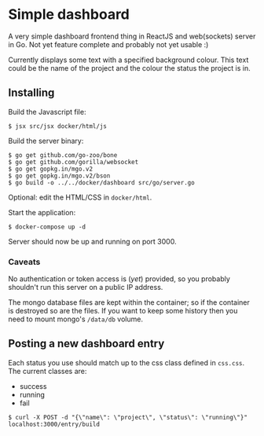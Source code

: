 # Simple dashboard

A very simple dashboard frontend thing in ReactJS and web(sockets) server in Go.  Not yet feature complete and probably not yet usable :)

Currently displays some text with a specified background colour.  This text could be the name of the project and the colour the status the project is in.


## Installing

Build the Javascript file:

```
$ jsx src/jsx docker/html/js
```

Build the server binary:

```
$ go get github.com/go-zoo/bone
$ go get github.com/gorilla/websocket
$ go get gopkg.in/mgo.v2
$ go get gopkg.in/mgo.v2/bson
$ go build -o ../../docker/dashboard src/go/server.go
```

Optional: edit the HTML/CSS in `docker/html`.

Start the application:

```
$ docker-compose up -d
```

Server should now be up and running on port 3000.

### Caveats

No authentication or token access is (_yet_) provided, so you probably shouldn't run this server on a public IP address.

The mongo database files are kept within the container; so if the container is destroyed so are the files.  If you want to keep some history then you need to mount mongo's `/data/db` volume.

## Posting a new dashboard entry

Each status you use should match up to the css class defined in `css.css`.  The current classes are:

* success
* running
* fail

```
$ curl -X POST -d "{\"name\": \"project\", \"status\": \"running\"}" localhost:3000/entry/build
```